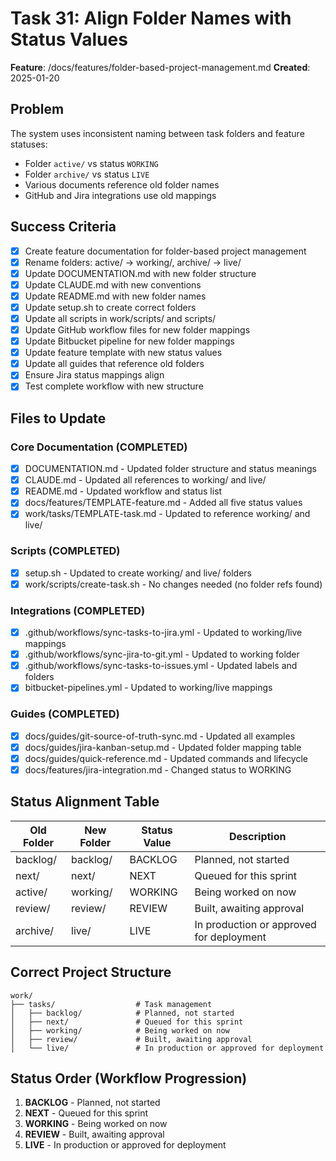 # Task 31: Align Folder Names with Status Values

**Feature**: /docs/features/folder-based-project-management.md
**Created**: 2025-01-20

## Problem
The system uses inconsistent naming between task folders and feature statuses:
- Folder `active/` vs status `WORKING`
- Folder `archive/` vs status `LIVE`
- Various documents reference old folder names
- GitHub and Jira integrations use old mappings

## Success Criteria
- [x] Create feature documentation for folder-based project management
- [x] Rename folders: active/ → working/, archive/ → live/
- [x] Update DOCUMENTATION.md with new folder structure
- [x] Update CLAUDE.md with new conventions
- [x] Update README.md with new folder names
- [x] Update setup.sh to create correct folders
- [x] Update all scripts in work/scripts/ and scripts/
- [x] Update GitHub workflow files for new folder mappings
- [x] Update Bitbucket pipeline for new folder mappings
- [x] Update feature template with new status values
- [x] Update all guides that reference old folders
- [x] Ensure Jira status mappings align
- [x] Test complete workflow with new structure

## Files to Update

### Core Documentation (COMPLETED)
- [x] DOCUMENTATION.md - Updated folder structure and status meanings
- [x] CLAUDE.md - Updated all references to working/ and live/
- [x] README.md - Updated workflow and status list
- [x] docs/features/TEMPLATE-feature.md - Added all five status values
- [x] work/tasks/TEMPLATE-task.md - Updated to reference working/ and live/

### Scripts (COMPLETED)
- [x] setup.sh - Updated to create working/ and live/ folders
- [x] work/scripts/create-task.sh - No changes needed (no folder refs found)

### Integrations (COMPLETED)
- [x] .github/workflows/sync-tasks-to-jira.yml - Updated to working/live mappings
- [x] .github/workflows/sync-jira-to-git.yml - Updated to working folder
- [x] .github/workflows/sync-tasks-to-issues.yml - Updated labels and folders
- [x] bitbucket-pipelines.yml - Updated to working/live mappings

### Guides (COMPLETED)
- [x] docs/guides/git-source-of-truth-sync.md - Updated all examples
- [x] docs/guides/jira-kanban-setup.md - Updated folder mapping table
- [x] docs/guides/quick-reference.md - Updated commands and lifecycle
- [x] docs/features/jira-integration.md - Changed status to WORKING

## Status Alignment Table

| Old Folder | New Folder | Status Value | Description |
|------------|------------|--------------|-------------|
| backlog/ | backlog/ | BACKLOG | Planned, not started |
| next/ | next/ | NEXT | Queued for this sprint |
| active/ | working/ | WORKING | Being worked on now |
| review/ | review/ | REVIEW | Built, awaiting approval |
| archive/ | live/ | LIVE | In production or approved for deployment |

## Correct Project Structure

```
work/
├── tasks/                  # Task management
│   ├── backlog/            # Planned, not started
│   ├── next/               # Queued for this sprint
│   ├── working/            # Being worked on now
│   ├── review/             # Built, awaiting approval
│   └── live/               # In production or approved for deployment
```

## Status Order (Workflow Progression)

1. **BACKLOG** - Planned, not started
2. **NEXT** - Queued for this sprint
3. **WORKING** - Being worked on now
4. **REVIEW** - Built, awaiting approval
5. **LIVE** - In production or approved for deployment